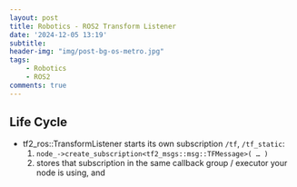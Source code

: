 ```yaml
---
layout: post
title: Robotics - ROS2 Transform Listener
date: '2024-12-05 13:19'
subtitle: 
header-img: "img/post-bg-os-metro.jpg"
tags:
    - Robotics
    - ROS2
comments: true
---
```


## Life Cycle

- tf2_ros::TransformListener starts its own subscription `/tf`, `/tf_static`:
    1. `node_->create_subscription<tf2_msgs::msg::TFMessage>( … )`
    2. stores that subscription in the same callback group / executor your node is using, and
